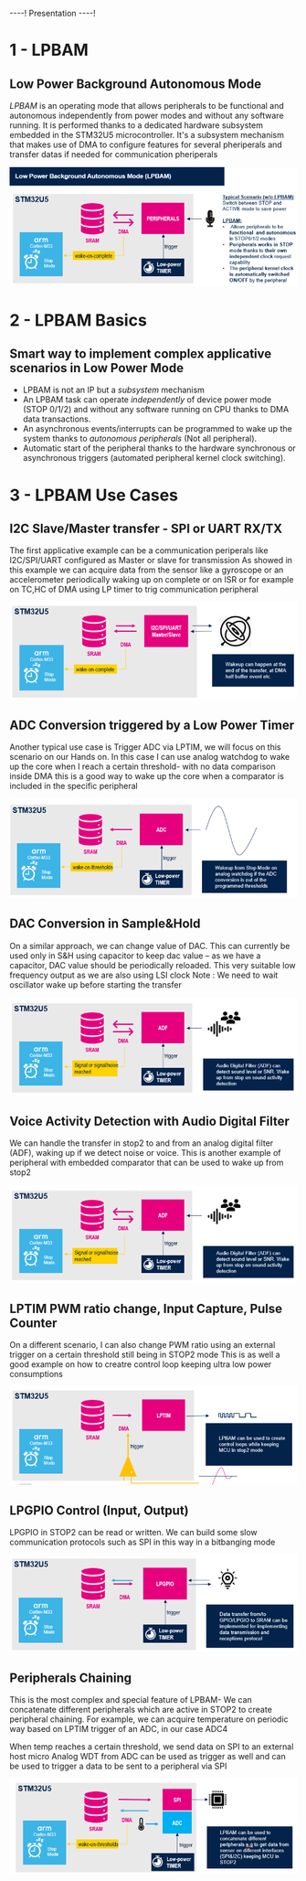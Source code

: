
----!
Presentation
----!



# 1 - LPBAM 
## Low Power Background Autonomous Mode

*LPBAM* is an operating mode that allows peripherals to be functional and autonomous independently from power modes and without any software running.
It is performed thanks to a dedicated hardware subsystem embedded in the STM32U5 microcontroller.
It's a subsystem mechanism that makes use of DMA to configure features for several pheriperals and transfer datas if needed for communication pheriperals


<!--  
We just saw that STM32U5 enables disruptive innovation to achieve the best in class ultra low power performance,  but how is this achieved?
The answer is depicted in this slide and it is represented by LPBAM which is the main innovation introduced to reduce power consumption IN stm32u5
LPBAM is the Acronym of low power batch acquisition mode
It was Named previously smart DMA
Until now you have to switch between STOP mode and active mode for example waking up on an interrupt. With LPBAM you have now peripheral functional and autonomous in stop mode
With this metod you can cut power consumption by 10x
In simplw words LPBAM is a subsystems that enables one task to operate independently of power mode and SW running 
It is a subsystem mechanism that uses DMA instances that we will define later to configure features for several IP and transfer data to communication peripherals if needed
Let’s jump into the various use cases which we hope will trigger some discussion on you customer’s design challenges and related opportunities
-->

<!-- The DMA operations can be:
- Autonomous peripheral configuration
- Data transfer from / to autonomous peripherals


Benefits
Two major advantages result from using LPBAM subsystem mechanisms:
- Power consumption is optimized:
Bus and kernel clocks are distributed only when needed.
-Most of the product can be shut down.

Analog peripherals / oscillators are powered on only when necessary.
- CPU bandwidth is offloaded:
Peripheral configurations are done by DMA instead of CPU.

Data transfers are done by DMA instead of CPU -->

![theory1](./img/01.png)

# 2 - LPBAM Basics 
## Smart way to implement complex applicative scenarios in Low Power Mode
  
  - LPBAM is not an IP but a *subsystem* mechanism
  - An LPBAM task can operate *independently* of device power mode (STOP 0/1/2) and without any software running on CPU thanks to DMA data transactions.
  - An asynchronous events/interrupts can be programmed to wake up the system thanks to *autonomous peripherals* (Not all peripheral).
  - Automatic start of the peripheral thanks to the hardware synchronous or asynchronous triggers (automated peripheral kernel clock switching).



# 3 - LPBAM Use Cases
## I2C Slave/Master transfer - SPI or UART RX/TX

The first applicative example can be a communication periperals like I2C/SPI/UART configured as Master or slave for transmission
As showed in this example we can acquire data from the sensor like a gyroscope or an accelerometer periodically waking up on complete or on ISR or for example on TC,HC of DMA using LP timer to trig communication peripheral

![theory1](./img/02.png)


## ADC Conversion triggered by a Low Power Timer
Another typical use case is  Trigger ADC via LPTIM, we will focus on this scenario on our Hands on.
In this case I can use analog watchdog to wake up the core when I reach a certain threshold- with no data comparison inside DMA this is a good way to wake up the core when a comparator is included in the specific peripheral

![theory1](./img/03.png)

## DAC Conversion in Sample&Hold
On a similar approach, we can change value of DAC. This can currently be used only in S&H using capacitor to keep dac value – as we have a capacitor, DAC value should be periodically reloaded.
This very suitable low frequency output as we are also using LSI clock
Note : We need to wait oscillator wake up before starting the transfer

![theory1](./img/04.png)


## Voice Activity Detection with Audio Digital Filter
We can handle the transfer in stop2 to and from an analog digital filter (ADF),  waking up if we detect noise or voice.
This is another example of peripheral with embedded comparator that can be used to wake up from stop2

![theory1](./img/04.png)


## LPTIM PWM ratio change, Input Capture, Pulse Counter
On a different scenario, I can also change PWM ratio using an external trigger on a certain threshold still being in STOP2 mode
This is as well a good example on how to creatre control loop keeping ultra low power consumptions

![theory1](./img/06.png)


## LPGPIO Control (Input, Output)
LPGPIO in STOP2 can be read or written. We can build some slow communication protocols such as SPI in this way in a bitbanging mode

![theory1](./img/07.png)

## Peripherals Chaining
This is the most complex and special feature of LPBAM- We can concatenate different peripherals which are active in STOP2 to create peripheral chaining.
For example, we can acquire temperature on periodic way based on LPTIM trigger of an ADC, in our case ADC4

When temp reaches a certain threshold, we send data on SPI to an external host micro
Analog WDT from ADC can be used as trigger as well and can be used to trigger a data to be sent to a peripheral via SPI

![theory1](./img/08.png)
